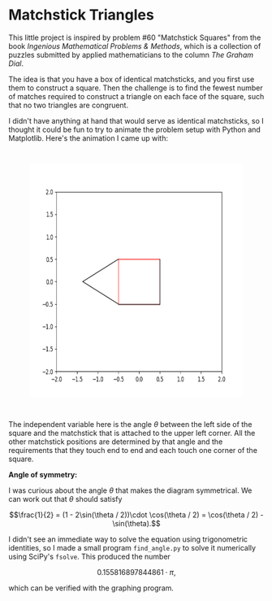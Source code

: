 # Matchstick Triangles

This little project is inspired by problem #60 "Matchstick Squares"
from the book _Ingenious Mathematical Problems & Methods_, which is
a collection of puzzles submitted by applied mathematicians to the
column _The Graham Dial_.

The idea is that you have a box of identical matchsticks, and
you first use them to construct a square. Then the challenge is to
find the fewest number of matches required to construct a
triangle on each face of the square, such that no two triangles
are congruent.

I didn't have anything at hand that would serve as identical
matchsticks, so I thought it could be fun to try to animate the
problem setup with Python and Matplotlib. Here's the animation
I came up with:

<p align="center" style="margin: 3em;">
	<img src="matchsticks.gif" width="500" height="459">
</p>

The independent variable here is the angle $\theta$ between the left
side of the square and the matchstick that is attached to the upper
left corner. All the other matchstick positions are determined
by that angle and the requirements that they touch end to end
and each touch one corner of the square.

**Angle of symmetry:**

I was curious about the angle $\theta$ that makes the diagram
symmetrical. We can work out that $\theta$ should satisfy

$$\frac{1}{2} = (1 - 2\sin(\theta / 2))\cdot \cos(\theta / 2) = \cos(\theta / 2) - \sin(\theta).$$

I didn't see an immediate way to solve the equation using trigonometric identities,
so I made a small program `find_angle.py` to solve it
numerically using SciPy's `fsolve`. This produced the number

$$0.155816897844861 \cdot \pi,$$

which can be verified with the graphing program.
